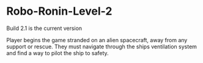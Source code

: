 # Robo-Ronin-Level-2
Build 2.1 is the current version


Player begins the game stranded on an alien spacecraft, away from any support or rescue. They must navigate through the ships ventilation system and find a way to pilot the ship to safety.
